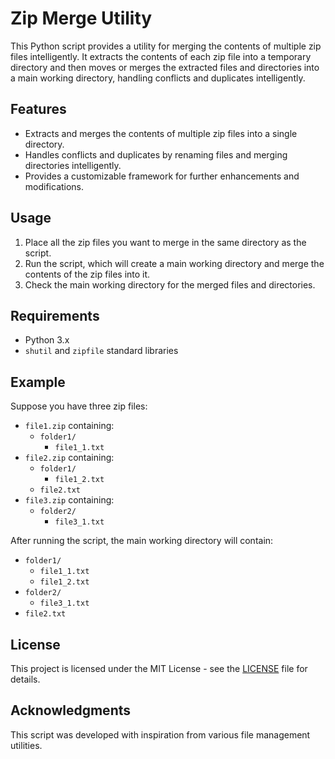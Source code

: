 # Zip Merge Utility

This Python script provides a utility for merging the contents of multiple zip files intelligently. It extracts the contents of each zip file into a temporary directory and then moves or merges the extracted files and directories into a main working directory, handling conflicts and duplicates intelligently.

## Features
- Extracts and merges the contents of multiple zip files into a single directory.
- Handles conflicts and duplicates by renaming files and merging directories intelligently.
- Provides a customizable framework for further enhancements and modifications.

## Usage
1. Place all the zip files you want to merge in the same directory as the script.
2. Run the script, which will create a main working directory and merge the contents of the zip files into it.
3. Check the main working directory for the merged files and directories.

## Requirements
- Python 3.x
- `shutil` and `zipfile` standard libraries
  
## Example
Suppose you have three zip files:
- `file1.zip` containing:
  - `folder1/`
    - `file1_1.txt`
- `file2.zip` containing:
  - `folder1/`
    - `file1_2.txt`
  - `file2.txt`
- `file3.zip` containing:
  - `folder2/`
    - `file3_1.txt`

After running the script, the main working directory will contain:
- `folder1/`
  - `file1_1.txt`
  - `file1_2.txt`
- `folder2/`
  - `file3_1.txt`
- `file2.txt`

## License
This project is licensed under the MIT License - see the [LICENSE](LICENSE) file for details.

## Acknowledgments
This script was developed with inspiration from various file management utilities.

